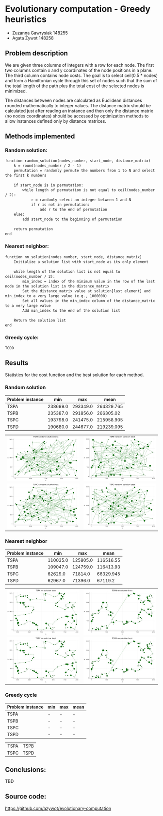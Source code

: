 # Evolutionary computation - Greedy heuristics
- Zuzanna Gawrysiak 148255
- Agata Żywot 148258

## Problem description
We are given three columns of integers with a row for each node. The first two columns contain x and y coordinates of the node positions in a plane. The third column contains node costs. The goal is to select ceil(0.5 * nodes)  and form a Hamiltonian cycle through this set of nodes such that the
sum of the total length of the path plus the total cost of the selected nodes is minimized.

The distances between nodes are calculated as Euclidean distances rounded mathematically to integer values. The distance matrix should be calculated just after reading an instance and then only the distance matrix (no nodes coordinates) should be accessed by optimization methods to allow
instances defined only by distance matrices.

## Methods implemented 
### Random solution:
```
function random_solution(nodes_number, start_node, distance_matrix)
    k = round(nodes_number / 2 - 1)
    permutation = randomly permute the numbers from 1 to N and select the first k numbers

    if start_node is in permutation:
        while length of permutation is not equal to ceil(nodes_number / 2):
            r = randomly select an integer between 1 and N
            if r is not in permutation:
                add r to the end of permutation
    else:
        add start_node to the beginning of permutation

    return permutation
end
```
### Nearest neighbor:
```
function nn_solution(nodes_number, start_node, distance_matrix)
    Initialize a solution list with start_node as its only element

    while length of the solution list is not equal to ceil(nodes_number / 2):
        min_index = index of the minimum value in the row of the last node in the solution list in the distance_matrix
        Set the distance_matrix value at solution[last element] and min_index to a very large value (e.g., 1000000)
        Set all values in the min_index column of the distance_matrix to a very large value
        Add min_index to the end of the solution list

    Return the solution list
end

```
### Greedy cycle:
```
TODO
```

## Results
Statistics for the cost function and the best solution for each method. 
### Random solution
| Problem instance | min         | max         | mean        | 
| -----------      | ----------- | ----------- | ----------- |
| TSPA             | 238699.0    | 293349.0    | 264329.765  |
| TSPB             | 235387.0    | 291856.0    | 266305.02   |
| TSPC             | 193798.0    | 241475.0    | 215958.905  |
| TSPD             | 190680.0    | 244677.0    | 219239.095  |



| | |
|:-------------------------:|:-------------------------:|
|![Alt text](image.png)| ![Alt text](image-1.png)|
|![Alt text](image-2.png)| ![Alt text](image-3.png)|

### Nearest neighbor
| Problem instance | min         | max         | mean        | 
| -----------      | ----------- | ----------- | ----------- |
| TSPA             | 110035.0    | 125805.0    | 116516.55   |
| TSPB             | 109047.0    | 124759.0    | 116413.93   |
| TSPC             | 62629.0     | 71814.0     | 66329.945   |
| TSPD             | 62967.0     | 71396.0     | 67119.2     |



| | |
|:-------------------------:|:-------------------------:|
|![Alt text](image-4.png)| ![Alt text](image-5.png)|
|![Alt text](image-6.png)| ![Alt text](image-7.png)|


### Greedy cycle
| Problem instance | min         | max         | mean        | 
| -----------      | ----------- | ----------- | ----------- |
| TSPA             | -    | -   | -   |
| TSPB             | -    | -   | -   |
| TSPC             | -    | -   | -   |
| TSPD             | -    | -   | -   |



| | |
|:-------------------------:|:-------------------------:|
|TSPA | TSPB |
|TSPC | TSPD |

## Conclusions:
TBD

## Source code:
https://github.com/azywot/evolutionary-computation